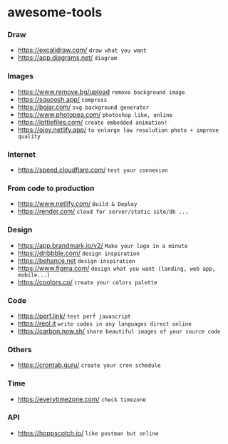 # awesome-tools

### Draw
- https://excalidraw.com/ `draw what you want`
- https://app.diagrams.net/ `diagram`


### Images
- https://www.remove.bg/upload `remove background image`
- https://squoosh.app/ `compress`
- https://bgjar.com/ `svg background generator`
- https://www.photopea.com/ `photoshop like, online`
- https://lottiefiles.com/ `create embedded animation!`
- https://ojoy.netlify.app/ `to enlarge low resolution photo + improve quality`


### Internet
- https://speed.cloudflare.com/ `test your connexion`


### From code to production
- https://www.netlify.com/ `Build & Deploy`
- https://render.com/ `cloud for server/static site/db ...`


### Design
- https://app.brandmark.io/v2/ ``Make your logo in a minute``
- https://dribbble.com/ ``design inspiration``
- https://behance.net ``design inspiration``
- https://www.figma.com/ `design what you want (landing, web app, mobile...)`
- https://coolors.co/ `create your colors palette`


### Code
- https://perf.link/ `test perf javascript`
- https://repl.it `write codes in any languages direct online`
- https://carbon.now.sh/ `share beautiful images of your source code`

### Others
- https://crontab.guru/ `create your cron schedule`

### Time 
- https://everytimezone.com/ `check timezone`

### API
- https://hoppscotch.io/ `like postman but online`



